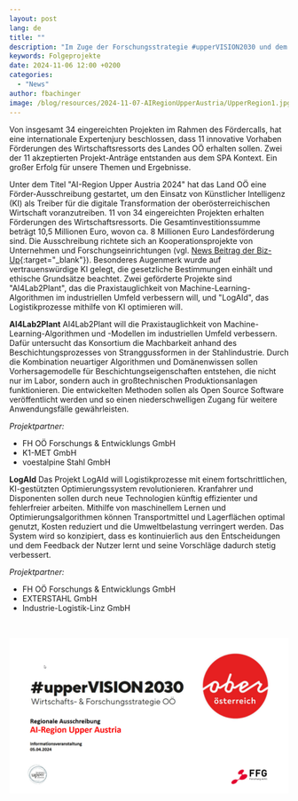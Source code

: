 ```yaml
---
layout: post
lang: de
title: ""
description: "Im Zuge der Forschungsstrategie #upperVISION2030 und dem Call AI Region Upper Austria wurden zwei Anträge aus dem SPA Kontext akzeptiert."
keywords: Folgeprojekte
date: 2024-11-06 12:00 +0200
categories:
  - "News"
author: fbachinger
image: /blog/resources/2024-11-07-AIRegionUpperAustria/UpperRegion1.jpg
---
```


Von insgesamt 34 eingereichten Projekten im Rahmen des Fördercalls, hat eine internationale Expertenjury beschlossen, dass 11 innovative Vorhaben Förderungen des Wirtschaftsressorts des Landes OÖ erhalten sollen. Zwei der 11 akzeptierten Projekt-Anträge entstanden aus dem SPA Kontext. Ein großer Erfolg für unsere Themen und Ergebnisse.

<!--more-->
Unter dem Titel "AI-Region Upper Austria 2024" hat das Land OÖ eine Förder-Ausschreibung gestartet, um den Einsatz von Künstlicher Intelligenz (KI) als Treiber für die digitale Transformation der oberösterreichischen Wirtschaft voranzutreiben. 11 von 34 eingereichten Projekten erhalten Förderungen des Wirtschaftsressorts. Die Gesamtinvestitionssumme beträgt 10,5 Millionen Euro, wovon ca. 8 Millionen Euro Landesförderung sind. Die Ausschreibung richtete sich an Kooperationsprojekte von Unternehmen und Forschungseinrichtungen (vgl. [News Beitrag der Biz-Up][bizup]{:target="_blank"}). Besonderes Augenmerk wurde auf vertrauenswürdige KI gelegt, die gesetzliche Bestimmungen einhält und ethische Grundsätze beachtet. Zwei geförderte Projekte sind "AI4Lab2Plant", das die Praxistauglichkeit von Machine-Learning-Algorithmen im industriellen Umfeld verbessern will, und "LogAId", das Logistikprozesse mithilfe von KI optimieren will.

**AI4Lab2Plant**
AI4Lab2Plant will die Praxistauglichkeit von Machine-Learning-Algorithmen und -Modellen im industriellen Umfeld verbessern. Dafür untersucht das Konsortium die Machbarkeit anhand des Beschichtungsprozesses von Stranggussformen in der Stahlindustrie. Durch die Kombination neuartiger Algorithmen und Domänenwissen sollen Vorhersagemodelle für Beschichtungseigenschaften entstehen, die nicht nur im Labor, sondern auch in großtechnischen Produktionsanlagen funktionieren. Die entwickelten Methoden sollen als Open Source Software veröffentlicht werden und so einen niederschwelligen Zugang für weitere Anwendungsfälle gewährleisten.

*Projektpartner:*
- FH OÖ Forschungs & Entwicklungs GmbH
- K1-MET GmbH
- voestalpine Stahl GmbH

**LogAId**
Das Projekt LogAId will Logistikprozesse mit einem fortschrittlichen, KI-gestützten Optimierungssystem revolutionieren. Kranfahrer und Disponenten sollen durch neue Technologien künftig effizienter und fehlerfreier arbeiten. Mithilfe von maschinellem Lernen und Optimierungsalgorithmen können Transportmittel und Lagerflächen optimal genutzt, Kosten reduziert und die Umweltbelastung verringert werden. Das System wird so konzipiert, dass es kontinuierlich aus den Entscheidungen und dem Feedback der Nutzer lernt und seine Vorschläge dadurch stetig verbessert.

*Projektpartner:*
- FH OÖ Forschungs & Entwicklungs GmbH
- EXTERSTAHL GmbH
- Industrie-Logistik-Linz GmbH

<br/>

![UpperRegion1](/blog/resources/2024-11-07-AIRegionUpperAustria/UpperRegion1.jpg) <br/><br/>

[bizup]: https://www.biz-up.at/news-presse/detail/news/11-neue-forschungsprojekte-staerken-oberoesterreich-als-modellregion-fuer-kuenstliche-intelligenz